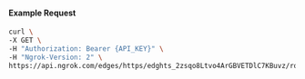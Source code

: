 <!-- Code generated for API Clients. DO NOT EDIT. -->

#### Example Request

```bash
curl \
-X GET \
-H "Authorization: Bearer {API_KEY}" \
-H "Ngrok-Version: 2" \
https://api.ngrok.com/edges/https/edghts_2zsqo8Ltvo4ArGBVETDlC7KBuvz/routes/edghtsrt_2zsqoEcI9VTGLoE1ACihGvfTZ7V/user_agent_filter
```
